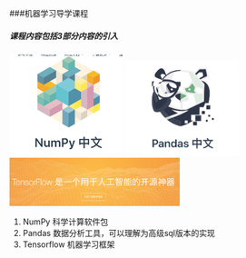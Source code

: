 ###机器学习导学课程
##### 课程内容包括3部分内容的引入

<img src="./static/numpyzw.png" width="200px">
<img src="./static/pandaszn.png" width="200px">
<img src="./static/tensorflowzn.png" width="300px">


1. NumPy 科学计算软件包
2. Pandas 数据分析工具，可以理解为高级sql版本的实现
3. Tensorflow 机器学习框架

